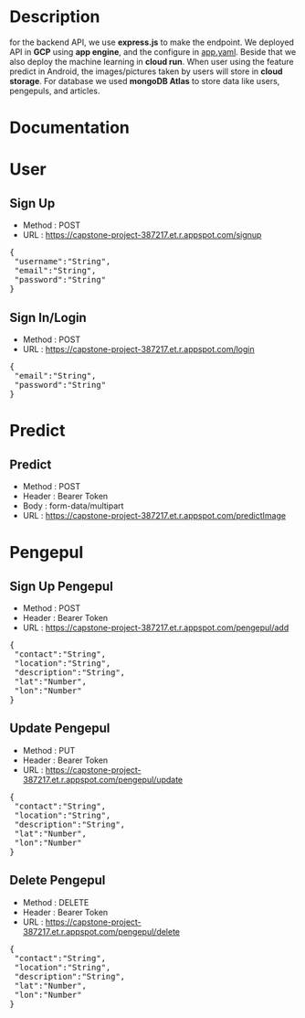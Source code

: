 # Description

for the backend API, we use **express.js** to make the endpoint. We deployed API in **GCP** using **app engine**, and the configure in [app.yaml](app.yaml). Beside that we also deploy the machine learning in **cloud run**. When user using the feature predict in Android, the images/pictures taken by users will store in **cloud storage**. For database we used **mongoDB Atlas** to store data like users, pengepuls, and articles.
 
# Documentation

# User
## Sign Up
* Method : POST
* URL : https://capstone-project-387217.et.r.appspot.com/signup
<pre>
{
 "username":"String",
 "email":"String",
 "password":"String"
}
</pre>

## Sign In/Login
* Method : POST
* URL : https://capstone-project-387217.et.r.appspot.com/login
<pre>
{
 "email":"String",
 "password":"String"
}
</pre>

# Predict
## Predict
* Method : POST
* Header : Bearer Token
* Body : form-data/multipart
* URL : https://capstone-project-387217.et.r.appspot.com/predictImage

# Pengepul
## Sign Up Pengepul
* Method : POST
* Header : Bearer Token
* URL : https://capstone-project-387217.et.r.appspot.com/pengepul/add
<pre>
{
 "contact":"String",
 "location":"String",
 "description":"String",
 "lat":"Number",
 "lon":"Number"
}
</pre>

## Update Pengepul
* Method : PUT
* Header : Bearer Token
* URL : https://capstone-project-387217.et.r.appspot.com/pengepul/update
<pre>
{
 "contact":"String",
 "location":"String",
 "description":"String",
 "lat":"Number",
 "lon":"Number"
}
</pre>

## Delete Pengepul
* Method : DELETE
* Header : Bearer Token
* URL : https://capstone-project-387217.et.r.appspot.com/pengepul/delete
<pre>
{
 "contact":"String",
 "location":"String",
 "description":"String",
 "lat":"Number",
 "lon":"Number"
}
</pre>
